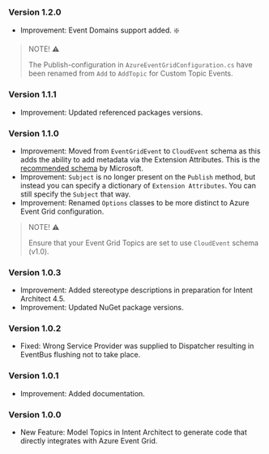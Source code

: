 ### Version 1.2.0

- Improvement: Event Domains support added. ❇️

> NOTE! ⚠️
>
> The Publish-configuration in `AzureEventGridConfiguration.cs` have been renamed from `Add` to `AddTopic` for Custom Topic Events.

### Version 1.1.1

- Improvement: Updated referenced packages versions.

### Version 1.1.0

- Improvement: Moved from `EventGridEvent` to `CloudEvent` schema as this adds the ability to add metadata via the Extension Attributes. This is the [recommended schema](https://learn.microsoft.com/en-us/azure/event-grid/event-schema) by Microsoft.
- Improvement: `Subject` is no longer present on the `Publish` method, but instead you can specify a dictionary of `Extension Attributes`. You can still specify the `Subject` that way.
- Improvement: Renamed `Options` classes to be more distinct to Azure Event Grid configuration.

> NOTE! ⚠️
> 
> Ensure that your Event Grid Topics are set to use `CloudEvent` schema (v1.0).

### Version 1.0.3

- Improvement: Added stereotype descriptions in preparation for Intent Architect 4.5. 
- Improvement: Updated NuGet package versions.

### Version 1.0.2

- Fixed: Wrong Service Provider was supplied to Dispatcher resulting in EventBus flushing not to take place.

### Version 1.0.1

- Improvement: Added documentation.

### Version 1.0.0

- New Feature: Model Topics in Intent Architect to generate code that directly integrates with Azure Event Grid.
